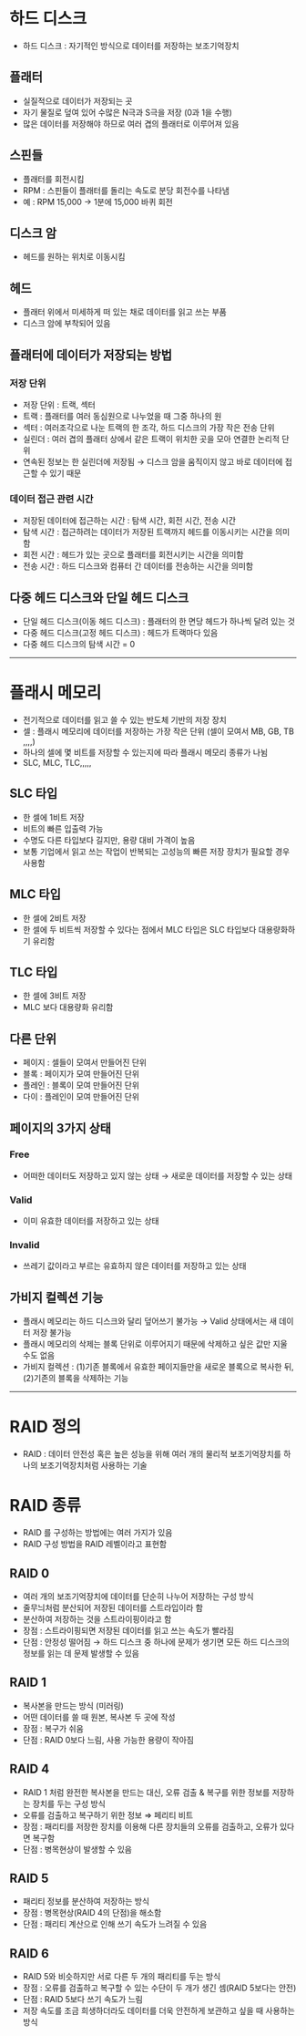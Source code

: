 # 하드 디스크

- 하드 디스크 : 자기적인 방식으로 데이터를 저장하는 보조기억장치

## 플래터

- 실질적으로 데이터가 저장되는 곳
- 자기 물질로 덮여 있어 수많은 N극과 S극을 저장 (0과 1을 수행)
- 많은 데이터를 저장해야 하므로 여러 겹의 플래터로 이루어져 있음

## 스핀들

- 플래터를 회전시킴
- RPM : 스핀들이 플래터를 돌리는 속도로 분당 회전수를 나타냄
- 예 : RPM 15,000 → 1분에 15,000 바퀴 회전

## 디스크 암

- 헤드를 원하는 위치로 이동시킴

## 헤드

- 플래터 위에서 미세하게 떠 있는 채로 데이터를 읽고 쓰는 부품
- 디스크 암에 부착되어 있음

## 플래터에 데이터가 저장되는 방법

### 저장 단위

- 저장 단위 : 트랙, 섹터
- 트랙 : 플래터를 여러 동심원으로 나누었을 때 그중 하나의 원
- 섹터 : 여러조각으로 나눈 트랙의 한 조각, 하드 디스크의 가장 작은 전송 단위
- 실린더 : 여러 겹의 플래터 상에서 같은 트랙이 위치한 곳을 모아 연결한 논리적 단위
- 연속된 정보는 한 실린더에 저장됨 → 디스크 암을 움직이지 않고 바로 데이터에 접근할 수 있기 때문

### 데이터 접근 관련 시간

- 저장된 데이터에 접근하는 시간 : 탐색 시간, 회전 시간, 전송 시간
- 탐색 시간 : 접근하려는 데이터가 저장된 트랙까지 헤드를 이동시키는 시간을 의미함
- 회전 시간 : 헤드가 있는 곳으로 플래터를 회전시키는 시간을 의미함
- 전송 시간 : 하드 디스크와 컴퓨터 간 데이터를 전송하는 시간을 의미함

## 다중 헤드 디스크와 단일 헤드 디스크

- 단일 헤드 디스크(이동 헤드 디스크) : 플래터의 한 면당 헤드가 하나씩 달려 있는 것
- 다중 헤드 디스크(고정 헤드 디스크) : 헤드가 트랙마다 있음
- 다중 헤드 디스크의 탐색 시간 = 0

---

# 플래시 메모리

- 전기적으로 데이터를 읽고 쓸 수 있는 반도체 기반의 저장 장치
- 셀 : 플래시 메모리에 데이터를 저장하는 가장 작은 단위 (셀이 모여서 MB, GB, TB ,,,,)
- 하나의 셀에 몇 비트를 저장할 수 있는지에 따라 플래시 메모리 종류가 나뉨
- SLC, MLC, TLC,,,,,

## SLC 타입

- 한 셀에 1비트 저장
- 비트의 빠른 입출력 가능
- 수명도 다른 타입보다 길지만, 용량 대비 가격이 높음
- 보통 기업에서 읽고 쓰는 작업이 반복되는 고성능의 빠른 저장 장치가 필요할 경우 사용함

## MLC 타입

- 한 셀에 2비트 저장
- 한 셀에 두 비트씩 저장할 수 있다는 점에서 MLC 타입은 SLC 타입보다 대용량화하기 유리함

## TLC 타입

- 한 셀에 3비트 저장
- MLC 보다 대용량화 유리함

## 다른 단위

- 페이지 : 셀들이 모여서 만들어진 단위
- 블록 : 페이지가 모여 만들어진 단위
- 플레인 : 블록이 모여 만들어진 단위
- 다이 : 플레인이 모여 만들어진 단위

## 페이지의 3가지 상태

### Free

- 어떠한 데이터도 저장하고 있지 않는 상태 → 새로운 데이터를 저장할 수 있는 상태

### Valid

- 이미 유효한 데이터를 저장하고 있는 상태

### Invalid

- 쓰레기 값이라고 부르는 유효하지 않은 데이터를 저장하고 있는 상태

## 가비지 컬렉션 기능

- 플래시 메모리는 하드 디스크와 달리 덮어쓰기 불가능 → Valid 상태에서는 새 데이터 저장 불가능
- 플래시 메모리의 삭제는 블록 단위로 이루어지기 때문에 삭제하고 싶은 값만 지울 수도 없음
- 가비지 컬렉션 : (1)기존 블록에서 유효한 페이지들만을 새로운 블록으로 복사한 뒤, (2)기존의 블록을 삭제하는 기능

---

# RAID 정의

- RAID :  데이터 안전성 혹은 높은 성능을 위해 여러 개의 물리적 보조기억장치를 하나의 보조기억장치처럼 사용하는 기술

# RAID 종류

- RAID 를 구성하는 방법에는 여러 가지가 있음
- RAID 구성 방법을 RAID 레벨이라고 표현함

## RAID 0

- 여러 개의 보조기억장치에 데이터를 단순히 나누어 저장하는 구성 방식
- 줄무늬처럼 분산되어 저장된 데이터를 스트라입이라 함
- 분산하여 저장하는 것을 스트라이핑이라고 함
- 장점 : 스트라이핑되면 저장된 데이터를 읽고 쓰는 속도가 빨라짐
- 단점 : 안정성 떨어짐 → 하드 디스크 중 하나에 문제가 생기면 모든 하드 디스크의 정보를 읽는 데 문제 발생할 수 있음

## RAID 1

- 복사본을 만드는 방식 (미러링)
- 어떤 데이터를 쓸 때 원본, 복사본 두 곳에 작성
- 장점 : 복구가 쉬움
- 단점 : RAID 0보다 느림, 사용 가능한 용량이 작아짐

## RAID 4

- RAID 1 처럼 완전한 복사본을 만드는 대신, 오류 검출 & 복구를 위한 정보를 저장하는 장치를 두는 구성 방식
- 오류를 검출하고 복구하기 위한 정보 ⇒ 페리티 비트
- 장점 : 패리티를 저장한 장치를 이용해 다른 장치들의 오류를 검출하고, 오류가 있다면 복구함
- 단점  : 병목현상이 발생할 수 있음

## RAID 5

- 패리티 정보를 분산하여 저장하는 방식
- 장점 : 병목현상(RAID 4의 단점)을 해소함
- 단점 : 패리티 계산으로 인해 쓰기 속도가 느려질 수 있음

## RAID 6

- RAID 5와 비슷하지만 서로 다른 두 개의 패리티를 두는 방식
- 장점 : 오류를 검출하고 복구할 수 있는 수단이 두 개가 생긴 셈(RAID 5보다는 안전)
- 단점 : RAID 5보다 쓰기 속도가 느림
- 저장 속도를 조금 희생하더라도 데이터를 더욱 안전하게 보관하고 싶을 때 사용하는 방식